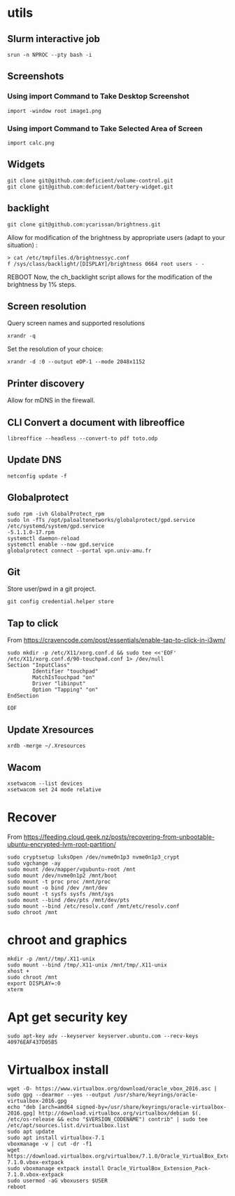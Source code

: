 # utils
## Slurm interactive job

```
srun -n NPROC --pty bash -i
```

## Screenshots

### Using import Command to Take Desktop Screenshot

```import -window root image1.png```

### Using import Command to Take Selected Area of Screen

```import calc.png```

## Widgets

```
git clone git@github.com:deficient/volume-control.git
git clone git@github.com:deficient/battery-widget.git
```

## backlight

```
git clone git@github.com:ycarissan/brightness.git
```

Allow for modification of the brightness by appropriate users (adapt to your situation) :
```
> cat /etc/tmpfiles.d/brightnessyc.conf 
f /sys/class/backlight/[DISPLAY]/brightness 0664 root users - -
```
REBOOT
Now, the ch_backlight script allows for the modification of the brightness by 1% steps.

## Screen resolution
Query screen names and supported resolutions
```
xrandr -q
```

Set the resolution of your choice:
```
xrandr -d :0 --output eDP-1 --mode 2048x1152
```

## Printer discovery

Allow for mDNS in the firewall.

## CLI Convert a document with libreoffice
```
libreoffice --headless --convert-to pdf toto.odp
```

## Update DNS
```
netconfig update -f
```

## Globalprotect
```
sudo rpm -ivh GlobalProtect_rpm
sudo ln -fTs /opt/paloaltonetworks/globalprotect/gpd.service /etc/systemd/system/gpd.service
-5.1.1.0-17.rpm
systemctl daemon-reload
systemctl enable --now gpd.service
globalprotect connect --portal vpn.univ-amu.fr
```

## Git
Store user/pwd in a git project.
```
git config credential.helper store
```

## Tap to click
From https://cravencode.com/post/essentials/enable-tap-to-click-in-i3wm/
```
sudo mkdir -p /etc/X11/xorg.conf.d && sudo tee <<'EOF' /etc/X11/xorg.conf.d/90-touchpad.conf 1> /dev/null
Section "InputClass"
        Identifier "touchpad"
        MatchIsTouchpad "on"
        Driver "libinput"
        Option "Tapping" "on"
EndSection

EOF
```

## Update Xresources
```
xrdb -merge ~/.Xresources
```

## Wacom
```
xsetwacom --list devices
xsetwacom set 24 mode relative
```
# Recover
From https://feeding.cloud.geek.nz/posts/recovering-from-unbootable-ubuntu-encrypted-lvm-root-partition/
```
sudo cryptsetup luksOpen /dev/nvme0n1p3 nvme0n1p3_crypt
sudo vgchange -ay
sudo mount /dev/mapper/vgubuntu-root /mnt
sudo mount /dev/nvme0n1p2 /mnt/boot
sudo mount -t proc proc /mnt/proc
sudo mount -o bind /dev /mnt/dev
sudo mount -t sysfs sysfs /mnt/sys
sudo mount --bind /dev/pts /mnt/dev/pts
sudo mount --bind /etc/resolv.conf /mnt/etc/resolv.conf
sudo chroot /mnt
```

# chroot and graphics
```
mkdir -p /mnt//tmp/.X11-unix
sudo mount --bind /tmp/.X11-unix /mnt/tmp/.X11-unix
xhost +
sudo chroot /mnt
export DISPLAY=:0
xterm
```
# Apt get security key

```
sudo apt-key adv --keyserver keyserver.ubuntu.com --recv-keys 40976EAF437D05B5
```
# Virtualbox install
```
wget -O- https://www.virtualbox.org/download/oracle_vbox_2016.asc | sudo gpg --dearmor --yes --output /usr/share/keyrings/oracle-virtualbox-2016.gpg
echo "deb [arch=amd64 signed-by=/usr/share/keyrings/oracle-virtualbox-2016.gpg] http://download.virtualbox.org/virtualbox/debian $(. /etc/os-release && echo "$VERSION_CODENAME") contrib" | sudo tee /etc/apt/sources.list.d/virtualbox.list
sudo apt update
sudo apt install virtualbox-7.1
vboxmanage -v | cut -dr -f1
wget https://download.virtualbox.org/virtualbox/7.1.0/Oracle_VirtualBox_Extension_Pack-7.1.0.vbox-extpack
sudo vboxmanage extpack install Oracle_VirtualBox_Extension_Pack-7.1.0.vbox-extpack
sudo usermod -aG vboxusers $USER
reboot
```
